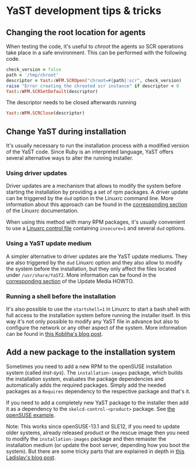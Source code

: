# YaST development tips & tricks

## Changing the root location for agents

When testing the code, it's useful to _chroot_ the agents so SCR operations take
place in a safe environment. This can be performed with the following code.

```ruby
check_version = false
path = '/tmp/chroot'
descriptor = Yast::WFM.SCROpen("chroot=#{path}:scr", check_version)
raise "Error creating the chrooted scr instance" if descriptor < 0
Yast::WFM.SCRSetDefault(descriptor)
```

The descriptor needs to be closed afterwards running

```ruby
Yast::WFM.SCRClose(descriptor)
```

## Change YaST during installation

It's usually necessary to run the installation process with a modified version
of the YaST code. Since Ruby is an interpreted language, YaST offers several
alternative ways to alter the running installer.

### Using driver updates

Driver updates are a mechanism that allows to modify the system before starting
the installation by providing a set of rpm packages. A driver update can be
triggered by the ```dud``` option in the Linuxrc command line. More information
about this approach can be found in the
[corresponding section](https://en.opensuse.org/Linuxrc#p_driverupdate) of
the Linuxrc documentation.

When using this method with many RPM packages, it's usually convenient to use a
[Linuxrc control
file](https://doc.opensuse.org/projects/autoyast/#ay-cmd-parameters)
containing ```insecure=1``` and several ```dud``` options.

### Using a YaST update medium

A simpler alternative to driver updates are the YaST update mediums. They are
also triggered by the ```dud``` Linuxrc option and they also
allow to modify the system before the installation, but they only affect the
files located under ```/usr/share/YaST2```. More information can be found
in the [corresponding
section](ftp://ftp.suse.de/pub/people/hvogel/Update-Media-HOWTO/html/id_yud.html)
of the Update Media HOWTO.

### Running a shell before the installation

It's also possible to use the ```startshell=1``` in Linuxrc to start a bash
shell with full access to the installation system before running the installer
itself. In this way it's not only possible to modify any YaST file in advance
but also to configure the network or any other aspect of the system. More
information can be found in
[this Kobliha's blog
post](https://kobliha-suse.blogspot.cz/2009/10/easiest-way-how-to-modify-installation.html).

## Add a new package to the installation system

Sometimes you need to add a new RPM to the openSUSE installation system (called
_inst-sys_). The ```installation-images``` package, which builds the
installation system, evaluates the package dependencies and automatically adds
the required packages. Simply add the needed packages as a ```Requires``` dependency
to the respective package and that's it.

If you need to add a completely new YaST package to the installer then add it
as a dependency to the ```skelcd-control-<product>``` package. See [the
openSUSE example](
https://github.com/yast/skelcd-control-openSUSE/blob/master/package/skelcd-control-openSUSE.spec#L43).

Note: This works since openSUSE-13.1 and SLE12, if you need to update older
systems, already released product or the rescue image then you need to modify
the ```installation-images``` package and then remaster the installation medium
(or update the boot server, depending how you boot the system). But there are
some tricky parts that are explained in depth in [this Ladislav's blog
post](https://lslezak.blogspot.cz/2013/10/adding-new-package-to-opensuse.html).
